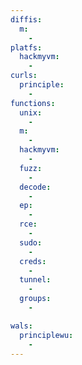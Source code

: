 ```yaml
---
diffis:
  m:
    -
platfs:
  hackmyvm:
    -
curls:
  principle:
    -
functions:
  unix:
    -
  m:
    -
  hackmyvm:
    -
  fuzz:
    -
  decode:
    -
  ep:
    -
  rce:
    -
  sudo:
    -
  creds:
    -
  tunnel:
    -
  groups:
    -

wals:
  principlewu:
    -
---
```

